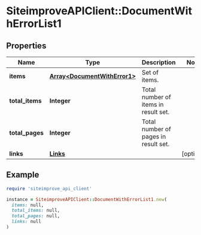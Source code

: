 # SiteimproveAPIClient::DocumentWithErrorList1

## Properties

| Name | Type | Description | Notes |
| ---- | ---- | ----------- | ----- |
| **items** | [**Array&lt;DocumentWithError1&gt;**](DocumentWithError1.md) | Set of items. |  |
| **total_items** | **Integer** | Total number of items in result set. |  |
| **total_pages** | **Integer** | Total number of pages in result set. |  |
| **links** | [**Links**](Links.md) |  | [optional] |

## Example

```ruby
require 'siteimprove_api_client'

instance = SiteimproveAPIClient::DocumentWithErrorList1.new(
  items: null,
  total_items: null,
  total_pages: null,
  links: null
)
```

